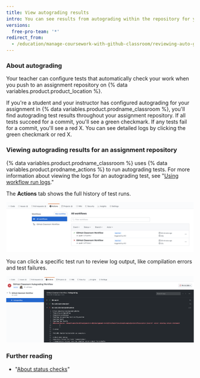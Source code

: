```yaml
---
title: View autograding results
intro: You can see results from autograding within the repository for your assignment.
versions:
  free-pro-team: '*'
redirect_from:
  - /education/manage-coursework-with-github-classroom/reviewing-auto-graded-work-students
---
```


### About autograding

Your teacher can configure tests that automatically check your work when you push to an assignment repository on {% data variables.product.product_location %}.

If you're a student and your instructor has configured autograding for your assignment in {% data variables.product.prodname_classroom %}, you'll find autograding test results throughout your assignment repository. If all tests succeed for a commit, you'll see a green checkmark. If any tests fail for a commit, you'll see a red X. You can see detailed logs by clicking the green checkmark or red X.

### Viewing autograding results for an assignment repository

{% data variables.product.prodname_classroom %} uses {% data variables.product.prodname_actions %} to run autograding tests. For more information about viewing the logs for an autograding test, see "[Using workflow run logs](/actions/managing-workflow-runs/using-workflow-run-logs#viewing-logs-to-diagnose-failures)."

The **Actions** tab shows the full history of test runs.

!["Actions" tab with "All workflows" selected](/assets/images/help/classroom/autograding-actions-tab.png)

You can click a specific test run to review log output, like compilation errors and test failures.

![The "{% data variables.product.prodname_classroom %}  Autograding Workflow" test results logs in {% data variables.product.prodname_actions %} ](/assets/images/help/classroom/autograding-actions-logs.png)

### Further reading

- "[About status checks](/github/collaborating-with-issues-and-pull-requests/about-status-checks)"

